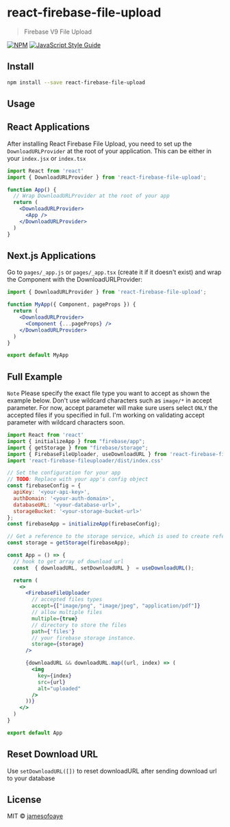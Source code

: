 # react-firebase-file-upload

>  Firebase V9 File Upload

[![NPM](https://img.shields.io/npm/v/react-firebase-file-upload.svg)](https://www.npmjs.com/package/react-firebase-file-upload) [![JavaScript Style Guide](https://img.shields.io/badge/code_style-standard-brightgreen.svg)](https://standardjs.com)

## Install

```bash
npm install --save react-firebase-file-upload
```

## Usage

## React Applications

After installing React Firebase File Upload, you need to set up the `DownloadURLProvider` at the root of your application. This can be either in your `index.jsx` or `index.tsx`

```jsx
import React from 'react'
import { DownloadURLProvider } from 'react-firebase-file-upload';

function App() {
  // Wrap DownloadURLProvider at the root of your app
  return (
    <DownloadURLProvider>
      <App />
    </DownloadURLProvider>
  )
}
```

## Next.js Applications

Go to `pages/_app.js` or `pages/_app.tsx` (create it if it doesn't exist) and wrap the Component with the DownloadURLProvider:
```jsx
import { DownloadURLProvider } from 'react-firebase-file-upload';

function MyApp({ Component, pageProps }) {
  return (
    <DownloadURLProvider>
      <Component {...pageProps} />
    </DownloadURLProvider>
  )
}

export default MyApp
```

## Full Example

`Note` Please specify the exact file type you want to accept as shown the example below. Don't use wildcard characters such as `image/*` in accept parameter. For now, accept parameter will make sure users select `ONLY` the accepted files if you specified in full. I'm working on validating accept
parameter with wildcard characters soon.

```jsx
import React from 'react'
import { initializeApp } from "firebase/app";
import { getStorage } from "firebase/storage";
import { FirebaseFileUploader, useDownloadURL } from 'react-firebase-file-upload'
import 'react-firebase-fileuploader/dist/index.css'

// Set the configuration for your app
// TODO: Replace with your app's config object
const firebaseConfig = {
  apiKey: '<your-api-key>',
  authDomain: '<your-auth-domain>',
  databaseURL: '<your-database-url>',
  storageBucket: '<your-storage-bucket-url>'
};
const firebaseApp = initializeApp(firebaseConfig);

// Get a reference to the storage service, which is used to create references in your storage bucket
const storage = getStorage(firebaseApp);

const App = () => {
  // hook to get array of download url
  const  { downloadURL, setDownloadURL }  = useDownloadURL();

  return (
    <>
      <FirebaseFileUploader
        // accepted files types
        accept={["image/png", "image/jpeg", "application/pdf"]}
        // allow multiple files
        multiple={true}
        // directory to store the files
        path={'files'}
        // your firebase storage instance.
        storage={storage}
      />

      {downloadURL && downloadURL.map((url, index) => (
        <img
          key={index}
          src={url} 
          alt="uploaded"
        />
      ))}
    </>
  )
}

export default App
```

## Reset Download URL
Use `setDownloadURL([])` to reset downloadURL after sending download url to your database

## License

MIT © [jamesofoaye](https://github.com/jamesofoaye)
